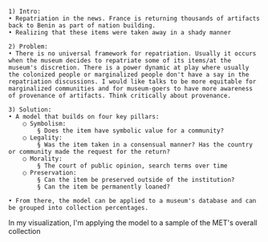     1) Intro:
    • Repatriation in the news. France is returning thousands of artifacts back to Benin as part of nation building.
    • Realizing that these items were taken away in a shady manner

    2) Problem:
    • There is no universal framework for repatriation. Usually it occurs when the museum decides to repatriate some of its items/at the museum's discretion. There is a power dynamic at play where usually the colonized people or marginalized people don't have a say in the repatriation discussions. I would like talks to be more equitable for marginalized communities and for museum-goers to have more awareness of provenance of artifacts. Think critically about provenance.

    3) Solution:
    • A model that builds on four key pillars:
    	○ Symbolism:
    		§ Does the item have symbolic value for a community?
    	○ Legality:
    		§ Was the item taken in a consensual manner? Has the country or community made the request for the return?
    	○ Morality:
    		§ The court of public opinion, search terms over time
    	○ Preservation:
    		§ Can the item be preserved outside of the institution?
    		§ Can the item be permanently loaned?

    • From there, the model can be applied to a museum's database and can be grouped into collection percentages.

In my visualization, I'm applying the model to a sample of the MET's overall collection

